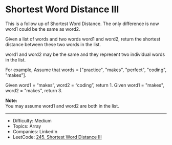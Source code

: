 # Shortest Word Distance III

This is a follow up of Shortest Word Distance. The only difference is now word1 could be the same as word2.

Given a list of words and two words word1 and word2, return the shortest distance between these two words in the list.

word1 and word2 may be the same and they represent two individual words in the list.

For example,
Assume that words = ["practice", "makes", "perfect", "coding", "makes"].

Given word1 = “makes”, word2 = “coding”, return 1.
Given word1 = "makes", word2 = "makes", return 3.

**Note:**  
You may assume word1 and word2 are both in the list.

---

* Difficulty: Medium
* Topics: Array
* Companies: LinkedIn
* LeetCode: [245. Shortest Word Distance III](https://leetcode.com/problems/shortest-word-distance-iii/description/)
